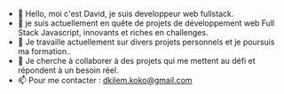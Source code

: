 - 👋 Hello, moi c'est David, je suis developpeur web fullstack.
- 👀 je suis actuellement en quête de projets de développement web Full Stack Javascript, innovants et riches en challenges.
- 🌱 Je travaille actuellement sur divers projets personnels et je poursuis ma formation..
- 💞️ Je cherche à collaborer à des projets qui me mettent au défi et répondent à un besoin réel.
- 📫 Pour me contacter : dkilem.koko@gmail.com

<!---
CodeCrafterZone/CodeCrafterZone is a ✨ special ✨ repository because its `README.md` (this file) appears on your GitHub profile.
You can click the Preview link to take a look at your changes.
--->
